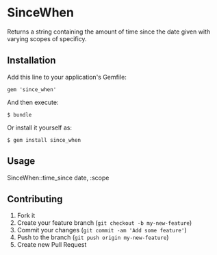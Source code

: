 # SinceWhen

Returns a string containing the amount of time since the date given with
varying scopes of specificy.

## Installation

Add this line to your application's Gemfile:

    gem 'since_when'

And then execute:

    $ bundle

Or install it yourself as:

    $ gem install since_when

## Usage

SinceWhen::time_since date, :scope

## Contributing

1. Fork it
2. Create your feature branch (`git checkout -b my-new-feature`)
3. Commit your changes (`git commit -am 'Add some feature'`)
4. Push to the branch (`git push origin my-new-feature`)
5. Create new Pull Request
